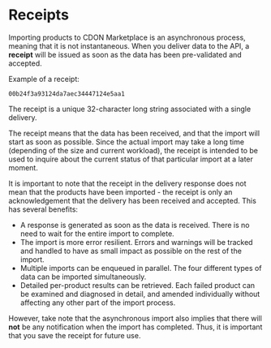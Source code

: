 # Receipts

Importing products to CDON Marketplace is an asynchronous process, meaning that it is not instantaneous. When you deliver data to the API, a **receipt** will be issued as soon as the data has been pre-validated and accepted.

Example of a receipt:

```
00b24f3a93124da7aec34447124e5aa1
```

The receipt is a unique 32-character long string associated with a single delivery.

The receipt means that the data has been received, and that the import will start as soon as possible. Since the actual import may take a long time (depending of the size and current workload), the receipt is intended to be used to inquire about the current status of that particular import at a later moment.

It is important to note that the receipt in the delivery response does not mean that the products have been imported - the receipt is only an acknowledgement that the delivery has been received and accepted. This has several benefits:

* A response is generated as soon as the data is received. There is no need to wait for the entire import to complete.
* The import is more error resilient. Errors and warnings will be tracked and handled to have as small impact as possible on the rest of the import.
* Multiple imports can be enqueued in parallel. The four different types of data can be imported simultaneously.
* Detailed per-product results can be retrieved. Each failed product can be examined and diagnosed in detail, and amended individually without affecting any other part of the import process.

However, take note that the asynchronous import also implies that there will **not** be any notification when the import has completed. Thus, it is important that you save the receipt for future use.